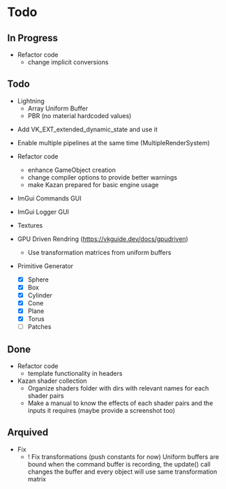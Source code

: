 # Todo

## In Progress

- Refactor code
    - change implicit conversions

## Todo 


<!-- Today -->
- Lightning
    - Array Uniform Buffer 
    - PBR (no material hardcoded values)

<!----------->

- Add VK_EXT_extended_dynamic_state and use it

- Enable multiple pipelines at the same time (MultipleRenderSystem)

- Refactor code
    - enhance GameObject creation
    - change compiler options to provide better warnings
    - make Kazan prepared for basic engine usage

- ImGui Commands GUI
- ImGui Logger GUI

- Textures

- GPU Driven Rendring (https://vkguide.dev/docs/gpudriven)
    - Use transformation matrices from uniform buffers

- Primitive Generator
    - [x] Sphere
    - [x] Box
    - [x] Cylinder
    - [x] Cone
    - [x] Plane
    - [x] Torus
    - [ ] Patches

## Done
- Refactor code
    - template functionality in headers
- Kazan shader collection
    - Organize shaders folder with dirs with relevant
    names for each shader pairs
    - Make a manual to know the effects of each shader
    pairs and the inputs it requires (maybe provide a
    screenshot too)

## Arquived

- Fix
    - ! Fix transformations (push constants for now)
        Uniform buffers are bound when the command buffer
        is recording, the update() call changes the buffer
        and every object will use same transformation matrix